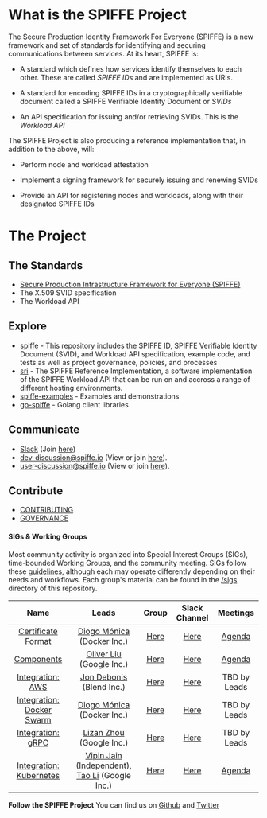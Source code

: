 # What is the SPIFFE Project

The Secure Production Identity Framework For Everyone (SPIFFE) is a new framework and set of
standards for identifying and securing communications between services. At its heart, SPIFFE is:

* A standard which defines how services identify themselves to each other. These are called
  *SPIFFE IDs* and are implemented as URIs.

* A standard for encoding SPIFFE IDs in a cryptographically verifiable document called a
  SPIFFE Verifiable Identity Document or *SVIDs*

* An API specification for issuing and/or retrieving SVIDs. This is the *Workload API*

The SPIFFE Project is also producing a reference implementation that, in addition to the
above, will:

* Perform node and workload attestation

* Implement a signing framework for securely issuing and renewing SVIDs

* Provide an API for registering nodes and workloads, along with their designated SPIFFE IDs

# The Project

## The Standards

* [Secure Production Infrastructure Framework for Everyone (SPIFFE)](standards/SPIFFE.md)
* The X.509 SVID specification
* The Workload API

## Explore

* [spiffe](https://github.com/spiffe/spiffe) - This repository includes the SPIFFE ID, SPIFFE
  Verifiable Identity Document (SVID), and  Workload API specification, example code, and tests
  as well as project governance, policies, and processes    
* [sri](https://github.com/spiffe/sri) - The SPIFFE Reference Implementation, a software 
  implementation of the SPIFFE Workload API that can be run on and accross a range of
  different hosting environments.
* [spiffe-examples](https://github.com/spiffe/spiffe-examples) - Examples and demonstrations
* [go-spiffe](https://github.com/spiffe/go-spiffe) - Golang client libraries


## Communicate

  * [Slack](https://spiffe.slack.com) (Join [here](https://slack.spiffe.io))
  * <dev-discussion@spiffe.io> (View or join
    [here](https://groups.google.com/a/spiffe.io/forum/#!forum/dev-discussion)).
  * <user-discussion@spiffe.io> (View or join
    [here](https://groups.google.com/a/spiffe.io/forum/#!forum/user-discussion)).


## Contribute

* [CONTRIBUTING](/CONTRIBUTING.md)
* [GOVERNANCE](/GOVERNANCE.md)

#### SIGs & Working Groups<a name="sigs"></a>

Most community activity is organized into Special Interest Groups (SIGs), time-bounded Working
Groups, and the community meeting. SIGs follow these [guidelines](GOVERNANCE.md#sigs), although each
may operate differently depending on their needs and workflows. Each group's material can be found
in the [/sigs](/sigs) directory of this repository.

| Name | Leads | Group | Slack Channel | Meetings |
|:------:|:-------:|:-------:|:---------------:|:----------:|
| [Certificate Format](/community/sig-cert-format/README.md) | [Diogo Mónica](https://github.com/diogomonica) (Docker Inc.) | [Here](https://groups.google.com/a/spiffe.io/forum/#!forum/sig-cert-format) | [Here](https://spiffe.slack.com/messages/sig-cert-format/) | [Agenda](https://docs.google.com/document/d/1pSUGC4Ye0Mfq3sM7PTkVnLqzR8I671Na82LTDF_zLrU/edit) |
| [Components](/community/sig-components/README.md) | [Oliver Liu](https://github.com/myidpt) (Google Inc.)  | [Here](https://groups.google.com/a/spiffe.io/forum/#!forum/sig-components) | [Here](https://spiffe.slack.com/messages/sig-components/) |[Agenda](https://docs.google.com/document/d/1XXfXPYKw05LiXhM2Z-chT-NCet4hjiHg0jh872IPONE/edit) |
| [Integration: AWS](/community/sig-integration-aws/README.md) | [Jon Debonis](https://www.linkedin.com/in/jondb) (Blend Inc.) | [Here](https://groups.google.com/a/spiffe.io/forum/#!forum/sig-integration-aws) | [Here](https://spiffe.slack.com/messages/sig-integration-aws/) | TBD by Leads |
| [Integration: Docker Swarm](/community/sig-integration-swarm/README.md) | [Diogo Mónica](https://github.com/diogomonica) (Docker Inc.) | [Here](https://groups.google.com/a/spiffe.io/forum/#!forum/sig-integration-swarm) | [Here](https://spiffe.slack.com/messages/sig-integration-swarm) | TBD by Leads |
| [Integration: gRPC](/community/sig-integration-grpc/README.md) | [Lizan Zhou](https://github.com/lizan) (Google Inc.) | [Here](https://groups.google.com/a/spiffe.io/forum/#!forum/sig-integration-grpc) | [Here](https://spiffe.slack.com/messages/sig-integration-grpc/) | TBD by Leads |
| [Integration: Kubernetes](/community/sig-integration-k8s/README.md) | [Vipin Jain](https://github.com/jainvipin) (Independent), [Tao Li](https://github.com/wattli) (Google Inc.) | [Here](https://groups.google.com/a/spiffe.io/forum/#!forum/sig-integration-k8s) | [Here](https://spiffe.slack.com/messages/sig-integration-k8s) | [Agenda](https://docs.google.com/document/d/1Dq4kSlfOpewnisItipTWx3Q8qCelbNP85yjMnSrdomE/edit) |


**Follow the SPIFFE Project** You can find us on [Github](https://github.com/spiffe/) and
  [Twitter](https://twitter.com/SPIFFEio)
